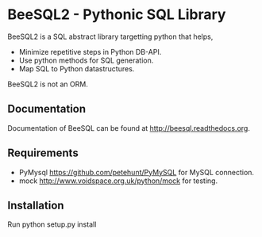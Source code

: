 # BeeSQL2 - Pythonic SQL Library #

BeeSQL2 is a SQL abstract library targetting python that helps,

+ Minimize repetitive steps in Python DB-API.
+ Use python methods for SQL generation.
+ Map SQL to Python datastructures.

BeeSQL2 is not an ORM.

## Documentation ##
Documentation of BeeSQL can be found at <http://beesql.readthedocs.org>.

## Requirements ##
+ PyMysql <https://github.com/petehunt/PyMySQL> for MySQL connection.
+ mock <http://www.voidspace.org.uk/python/mock> for testing.

## Installation ##
Run python setup.py install
